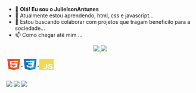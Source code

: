 - 👋 **Olá! Eu sou o JulielsonAntunes**
- 🌱 Atualmente estou aprendendo, html, css e javascript...
- 💞️ Estou buscando colaborar com projetos que tragam beneficilo para a sociedade...
- 📫 Como chegar até mim ...


<div align="center">
  <a href="https://github.com/JulielsonAntunes">
  <img height="180em" src="https://github-readme-stats.vercel.app/api?username=JulielsonAntunes&show_icons=true&theme=tokyonight&include_all_commits=true&count_private=true"/>
  <img height="180em" src="https://github-readme-stats.vercel.app/api/top-langs/?username=JulielsonAntunes&layout=compact&langs_count=7&theme=tokyonight"/>
</div>

  
  <div style="display: inline_block"><br>
     <img align="center" alt="Rafa-HTML" height="30" width="40" src="https://raw.githubusercontent.com/devicons/devicon/master/icons/html5/html5-original.svg">
     <img align="center" alt="Rafa-CSS" height="30" width="40" src="https://raw.githubusercontent.com/devicons/devicon/master/icons/css3/css3-original.svg">
     <img align="center" alt="Rafa-Js" height="30" width="40" src="https://raw.githubusercontent.com/devicons/devicon/master/icons/javascript/javascript-plain.svg">
  </div>
  
  ##
  
  <divi>
    <a href="https://instagram.com/julielson_antunes" target="_blank"><img src="https://img.shields.io/badge/-Instagram-%23E4405F?style=for-the-badge&logo=instagram&logoColor=white" target="_blank"></a>
     <a href = "mailto:julielsonramos2015@gmail.com"><img src="https://img.shields.io/badge/-Gmail-%23333?style=for-the-badge&logo=gmail&logoColor=white" target="_blank"></a>
    <a href="https://www.linkedin.com/in/julielson-antunes-0912471a5 " target="_blank"><img src="https://img.shields.io/badge/-LinkedIn-%230077B5?style=for-the-badge&logo=linkedin&logoColor=white" target="_blank"></a>
    
  </div>
